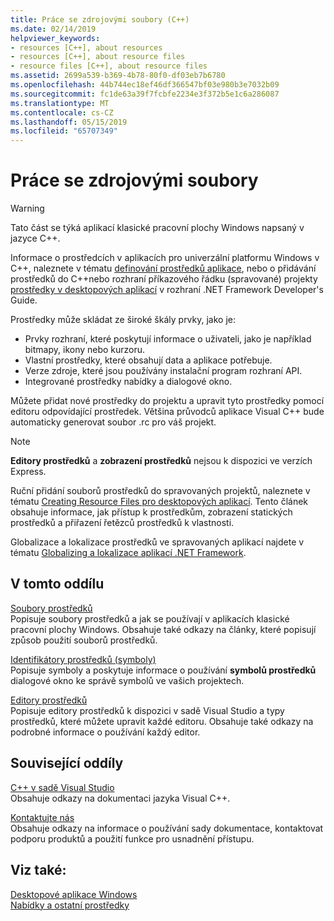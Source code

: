 ```yaml
---
title: Práce se zdrojovými soubory (C++)
ms.date: 02/14/2019
helpviewer_keywords:
- resources [C++], about resources
- resources [C++], about resource files
- resource files [C++], about resource files
ms.assetid: 2699a539-b369-4b78-80f0-df03eb7b6780
ms.openlocfilehash: 44b744ec18ef46df366547bf03e980b3e7032b09
ms.sourcegitcommit: fc1de63a39f7fcbfe2234e3f372b5e1c6a286087
ms.translationtype: MT
ms.contentlocale: cs-CZ
ms.lasthandoff: 05/15/2019
ms.locfileid: "65707349"
---
```

# <a name="working-with-resource-files"></a>Práce se zdrojovými soubory

> [!WARNING]
> Tato část se týká aplikací klasické pracovní plochy Windows napsaný v jazyce C++.
>
> Informace o prostředcích v aplikacích pro univerzální platformu Windows v C++, naleznete v tématu [definování prostředků aplikace](/windows/uwp/app-resources/), nebo o přidávání prostředků do C++nebo rozhraní příkazového řádku (spravované) projekty [prostředky v desktopových aplikací](/dotnet/framework/resources/index) v rozhraní .NET Framework Developer's Guide.

Prostředky může skládat ze široké škály prvky, jako je:

- Prvky rozhraní, které poskytují informace o uživateli, jako je například bitmapy, ikony nebo kurzoru.
- Vlastní prostředky, které obsahují data a aplikace potřebuje.
- Verze zdroje, které jsou používány instalační program rozhraní API.
- Integrované prostředky nabídky a dialogové okno.

Můžete přidat nové prostředky do projektu a upravit tyto prostředky pomocí editoru odpovídající prostředek. Většina průvodců aplikace Visual C++ bude automaticky generovat soubor .rc pro váš projekt.

> [!NOTE]
> **Editory prostředků** a **zobrazení prostředků** nejsou k dispozici ve verzích Express.

Ruční přidání souborů prostředků do spravovaných projektů, naleznete v tématu [Creating Resource Files pro desktopových aplikací](/dotnet/framework/resources/creating-resource-files-for-desktop-apps). Tento článek obsahuje informace, jak přístup k prostředkům, zobrazení statických prostředků a přiřazení řetězců prostředků k vlastnosti.

Globalizace a lokalizace prostředků ve spravovaných aplikací najdete v tématu [Globalizing a lokalizace aplikací .NET Framework](/dotnet/standard/globalization-localization/index).

## <a name="in-this-section"></a>V tomto oddílu

[Soubory prostředků](../windows/resource-files-visual-studio.md)<br/>
Popisuje soubory prostředků a jak se používají v aplikacích klasické pracovní plochy Windows. Obsahuje také odkazy na články, které popisují způsob použití souborů prostředků.

[Identifikátory prostředků (symboly)](../windows/symbols-resource-identifiers.md)<br/>
Popisuje symboly a poskytuje informace o používání **symbolů prostředků** dialogové okno ke správě symbolů ve vašich projektech.

[Editory prostředků](../windows/resource-editors.md)<br/>
Popisuje editory prostředků k dispozici v sadě Visual Studio a typy prostředků, které můžete upravit každé editoru. Obsahuje také odkazy na podrobné informace o používání každý editor.

## <a name="related-sections"></a>Související oddíly

[C++ v sadě Visual Studio](../overview/visual-cpp-in-visual-studio.md)<br/>
Obsahuje odkazy na dokumentaci jazyka Visual C++.

[Kontaktujte nás](/visualstudio/ide/talk-to-us)<br/>
Obsahuje odkazy na informace o používání sady dokumentace, kontaktovat podporu produktů a použití funkce pro usnadnění přístupu.

## <a name="see-also"></a>Viz také:

[Desktopové aplikace Windows](../windows/windows-desktop-applications-cpp.md)<br/>
[Nabídky a ostatní prostředky](https://msdn.microsoft.com/library/windows/desktop/ms632583.aspx)